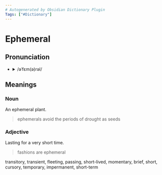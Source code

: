 ```yaml
---
# Autogenerated by Obsidian Dictionary Plugin
Tags: ["#Dictionary"]
---
```


# Ephemeral

## Pronunciation

- <details><summary>/əˈfɛm(ə)rəl/</summary><audio controls><source src="https://lex-audio.useremarkable.com/mp3/ephemeral_us_1.mp3"></audio></details>

## Meanings

### Noun

An ephemeral plant.

> ephemerals avoid the periods of drought as seeds

### Adjective

Lasting for a very short time.

> fashions are ephemeral

transitory, transient, fleeting, passing, short-lived, momentary, brief, short, cursory, temporary, impermanent, short-term


